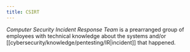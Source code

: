 ```yaml
---
title: CSIRT
---
```


_Computer Security Incident Response Team_ is a prearranged group of employees with technical knowledge about the systems and/or [[cybersecurity/knowledge/pentesting/IR|incident]] that happened.
